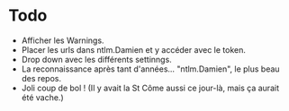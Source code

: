 # Todo

- Afficher les Warnings.
- Placer les urls dans ntlm.Damien et y accéder avec le token.
- Drop down avec les différents settinngs.
- La reconnaissance après tant d'années... "ntlm.Damien", le plus beau des repos.
- Joli coup de bol ! (Il y avait la St Côme aussi ce jour-là, mais ça aurait été vache.)
